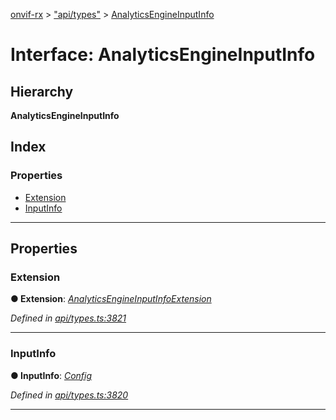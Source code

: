 [onvif-rx](../README.md) > ["api/types"](../modules/_api_types_.md) > [AnalyticsEngineInputInfo](../interfaces/_api_types_.analyticsengineinputinfo.md)

# Interface: AnalyticsEngineInputInfo

## Hierarchy

**AnalyticsEngineInputInfo**

## Index

### Properties

* [Extension](_api_types_.analyticsengineinputinfo.md#extension)
* [InputInfo](_api_types_.analyticsengineinputinfo.md#inputinfo)

---

## Properties

<a id="extension"></a>

###  Extension

**● Extension**: *[AnalyticsEngineInputInfoExtension](_api_types_.analyticsengineinputinfoextension.md)*

*Defined in [api/types.ts:3821](https://github.com/patrickmichalina/onvif-rx/blob/1596479/src/api/types.ts#L3821)*

___
<a id="inputinfo"></a>

###  InputInfo

**● InputInfo**: *[Config](_api_types_.config.md)*

*Defined in [api/types.ts:3820](https://github.com/patrickmichalina/onvif-rx/blob/1596479/src/api/types.ts#L3820)*

___

